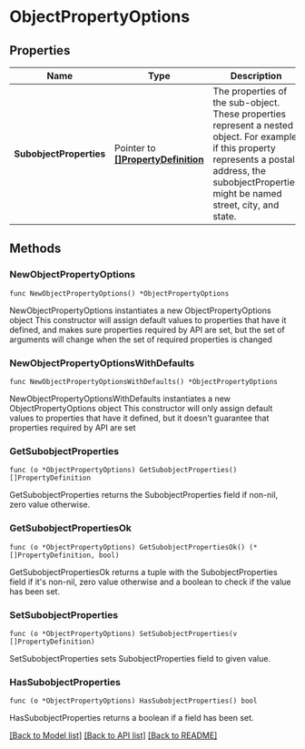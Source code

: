 # ObjectPropertyOptions

## Properties

Name | Type | Description | Notes
------------ | ------------- | ------------- | -------------
**SubobjectProperties** | Pointer to [**[]PropertyDefinition**](PropertyDefinition.md) | The properties of the sub-object. These properties represent a nested object. For example, if this property represents a postal address, the subobjectProperties might be named street, city, and state. | [optional] 

## Methods

### NewObjectPropertyOptions

`func NewObjectPropertyOptions() *ObjectPropertyOptions`

NewObjectPropertyOptions instantiates a new ObjectPropertyOptions object
This constructor will assign default values to properties that have it defined,
and makes sure properties required by API are set, but the set of arguments
will change when the set of required properties is changed

### NewObjectPropertyOptionsWithDefaults

`func NewObjectPropertyOptionsWithDefaults() *ObjectPropertyOptions`

NewObjectPropertyOptionsWithDefaults instantiates a new ObjectPropertyOptions object
This constructor will only assign default values to properties that have it defined,
but it doesn't guarantee that properties required by API are set

### GetSubobjectProperties

`func (o *ObjectPropertyOptions) GetSubobjectProperties() []PropertyDefinition`

GetSubobjectProperties returns the SubobjectProperties field if non-nil, zero value otherwise.

### GetSubobjectPropertiesOk

`func (o *ObjectPropertyOptions) GetSubobjectPropertiesOk() (*[]PropertyDefinition, bool)`

GetSubobjectPropertiesOk returns a tuple with the SubobjectProperties field if it's non-nil, zero value otherwise
and a boolean to check if the value has been set.

### SetSubobjectProperties

`func (o *ObjectPropertyOptions) SetSubobjectProperties(v []PropertyDefinition)`

SetSubobjectProperties sets SubobjectProperties field to given value.

### HasSubobjectProperties

`func (o *ObjectPropertyOptions) HasSubobjectProperties() bool`

HasSubobjectProperties returns a boolean if a field has been set.


[[Back to Model list]](../README.md#documentation-for-models) [[Back to API list]](../README.md#documentation-for-api-endpoints) [[Back to README]](../README.md)


